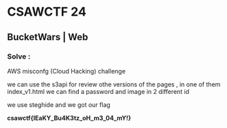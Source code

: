 # CSAWCTF 24

## BucketWars | Web 



### Solve :

AWS misconfg (Cloud Hacking) challenge 

we can use the s3api for review othe versions of the pages , in one of them index_v1.html 
we can find a password and image in 2 different id 

we use steghide and we got our flag


**csawctf{lEaKY_Bu4K3tz_oH_m3_04_mY!}**




